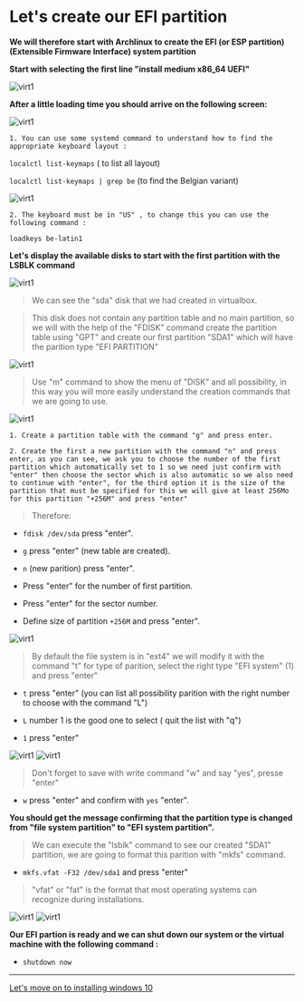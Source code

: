 # Let's create our EFI partition

**We will therefore start with Archlinux to create the EFI (or ESP partition)(Extensible Firmware Interface) system partition**

**Start with selecting the first line "install medium x86_64 UEFI"**

![virt1](img/Win/ArcoLinux_2021-06-27_12-08-21.png)

**After a little loading time you should arrive on the following screen:**

![virt1](img/ARCH/ArcoLinux_2021-06-27_12-11-01.png)

    
    1. You can use some systemd command to understand how to find the appropriate keyboard layout :

`localctl list-keymaps` ( to list all layout)

`localctl list-keymaps | grep be`  (to find the Belgian variant)


![virt1](img/ARCH/ArcoLinux_2021-06-27_12-13-16.png)

    2. The keyboard must be in "US" , to change this you can use the following command :

`loadkeys be-latin1`

**Let's display the available disks to start with the first partition with the LSBLK command**

![virt1](img/ARCH/ArcoLinux_2021-06-27_12-13-44.png)

>We can see the "sda" disk that we had created in virtualbox.

>This disk does not contain any partition table and no main partition, so we will with the help of the "FDISK" command create the partition table using "GPT" and create our first partition "SDA1" which will have the parition type "EFI PARTITION"

![virt1](img/ARCH/ArcoLinux_2021-06-27_12-17-23.png)

>Use "m" command to show the menu of "DISK" and all possibility, in this way you will more easily understand the creation commands that we are going to use.

![virt1](img/ARCH/ArcoLinux_2021-06-27_12-18-32.png)

    1. Create a partition table with the command "g" and press enter.

    2. Create the first a new partition with the command "n" and press enter, as you can see, we ask you to choose the number of the first partition which automatically set to 1 so we need just confirm with "enter" then choose the sector which is also automatic so we also need to continue with "enter", for the third option it is the size of the partition that must be specified for this we will give at least 256Mo for this partition "+256M" and press "enter"

>Therefore:
            
    
- `fdisk /dev/sda` press "enter".

- `g` press "enter" (new table are created).

- `n` (new parition) press "enter".

- Press "enter" for the number of first partition.

- Press "enter" for the sector number.

- Define size of partition `+256M` and press "enter".

![virt1](img/ARCH/ArcoLinux_2021-06-27_12-19-35.png)

>By default the file system is in "ext4" we will modify it with the command "t" for type of parition, select the right type "EFI system" (1) and press "enter"

- `t` press "enter" (you can list all possibility parition with the right number to choose with the command "L")

- `L` number 1 is the good one to select ( quit the list with "q")

- `1` press "enter"

![virt1](img/ARCH/ArcoLinux_2021-06-27_12-22-21.png)
![virt1](img/ARCH/ArcoLinux_2021-06-27_12-20-21.png)

>Don't forget to save with write command "w" and say "yes", presse "enter"

- `w` press "enter" and confirm with `yes` "enter".

**You should get the message confirming that the partition type is changed from "file system partition" to "EFI system partition".**

>We can execute the "lsblk" command to see our created "SDA1" partition, we are going to format this parition with "mkfs" command.

- `mkfs.vfat -F32 /dev/sda1`  and press "enter"

>"vfat" or "fat" is the format that most operating systems can recognize during installations.

![virt1](img/ARCH/ArcoLinux_2021-06-27_12-23-15.png)
![virt1](img/ARCH/ArcoLinux_2021-06-27_12-23-33.png)


**Our EFI partion is ready and we can shut down our system or the virtual machine with the following command :**

- `shutdown now`


---


[Let's move on to installing windows 10](https://gitea.86thumbs.net/Abdellah/Multiboot_os/src/branch/master/step3_install_windows10LTSC.md)








